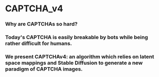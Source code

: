 # CAPTCHA_v4
### Why are CAPTCHAs so hard? 
### Today's CAPTCHA is easily breakable by bots while being rather difficult for humans. 
### We present CAPTCHAv4: an algorithm which relies on latent space mappings and Stable Diffusion to generate a new paradigm of CAPTCHA images.
